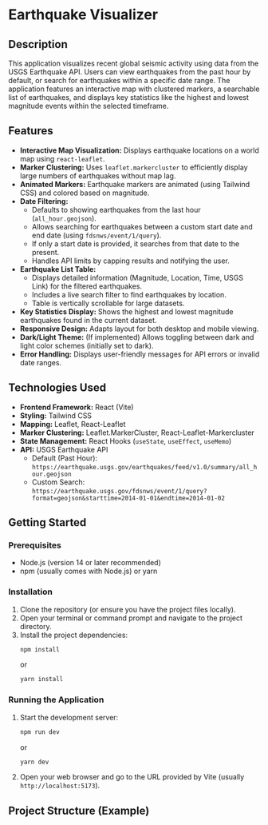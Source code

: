 # Earthquake Visualizer

## Description

This application visualizes recent global seismic activity using data from the USGS Earthquake API. Users can view earthquakes from the past hour by default, or search for earthquakes within a specific date range. The application features an interactive map with clustered markers, a searchable list of earthquakes, and displays key statistics like the highest and lowest magnitude events within the selected timeframe.

## Features

*   **Interactive Map Visualization:** Displays earthquake locations on a world map using `react-leaflet`.
*   **Marker Clustering:** Uses `leaflet.markercluster` to efficiently display large numbers of earthquakes without map lag.
*   **Animated Markers:** Earthquake markers are animated (using Tailwind CSS) and colored based on magnitude.
*   **Date Filtering:**
    *   Defaults to showing earthquakes from the last hour (`all_hour.geojson`).
    *   Allows searching for earthquakes between a custom start date and end date (using `fdsnws/event/1/query`).
    *   If only a start date is provided, it searches from that date to the present.
    *   Handles API limits by capping results and notifying the user.
*   **Earthquake List Table:**
    *   Displays detailed information (Magnitude, Location, Time, USGS Link) for the filtered earthquakes.
    *   Includes a live search filter to find earthquakes by location.
    *   Table is vertically scrollable for large datasets.
*   **Key Statistics Display:** Shows the highest and lowest magnitude earthquakes found in the current dataset.
*   **Responsive Design:** Adapts layout for both desktop and mobile viewing.
*   **Dark/Light Theme:** (If implemented) Allows toggling between dark and light color schemes (initially set to dark).
*   **Error Handling:** Displays user-friendly messages for API errors or invalid date ranges.

## Technologies Used

*   **Frontend Framework:** React (Vite)
*   **Styling:** Tailwind CSS
*   **Mapping:** Leaflet, React-Leaflet
*   **Marker Clustering:** Leaflet.MarkerCluster, React-Leaflet-Markercluster
*   **State Management:** React Hooks (`useState`, `useEffect`, `useMemo`)
*   **API:** USGS Earthquake API
    *   Default (Past Hour): `https://earthquake.usgs.gov/earthquakes/feed/v1.0/summary/all_hour.geojson`
    *   Custom Search: `https://earthquake.usgs.gov/fdsnws/event/1/query?format=geojson&starttime=2014-01-01&endtime=2014-01-02`

## Getting Started

### Prerequisites

*   Node.js (version 14 or later recommended)
*   npm (usually comes with Node.js) or yarn

### Installation

1.  Clone the repository (or ensure you have the project files locally).
2.  Open your terminal or command prompt and navigate to the project directory.
3.  Install the project dependencies:
    ```bash
    npm install
    ```
    or
    ```bash
    yarn install
    ```

### Running the Application

1.  Start the development server:
    ```bash
    npm run dev
    ```
    or
    ```bash
    yarn dev
    ```
2.  Open your web browser and go to the URL provided by Vite (usually `http://localhost:5173`).

## Project Structure (Example)

